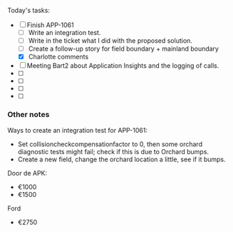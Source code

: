 Today's tasks:
- [ ] Finish APP-1061
    - [ ] Write an integration test.
    - [ ] Write in the ticket what I did with the proposed solution.
    - [ ] Create a follow-up story for field boundary + mainland boundary
    - [x] Charlotte comments
- [ ] Meeting Bart2 about Application Insights and the logging of calls.
- [ ] 
- [ ] 
- [ ] 
- [ ]  

### Other notes

Ways to create an integration test for APP-1061:
- Set collisioncheckcompensationfactor to 0, then some orchard diagnostic tests might fail; check if this is due to Orchard bumps.
- Create a new field, change the orchard location a little, see if it bumps.





Door de APK:
- €1000
- €1500



Ford 

- €2750